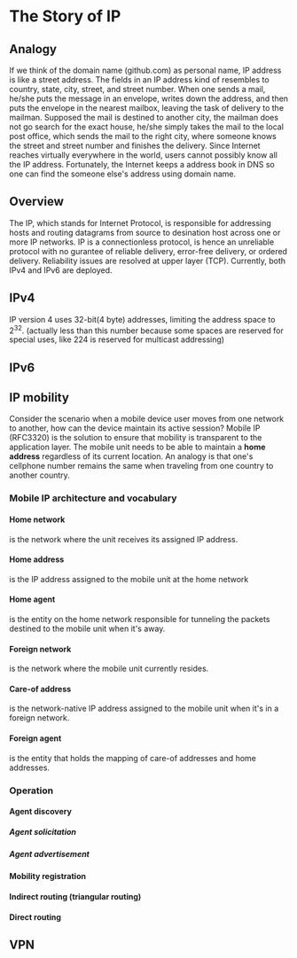 # The Story of IP 
## Analogy
If we think of the domain name (github.com) as personal name, IP address is like a street address. The fields in an IP address kind of resembles to country, state, city, street, and street number. When one sends a mail, he/she puts the message in an envelope, writes down the address, and then puts the envelope in the nearest mailbox, leaving the task of delivery to the mailman. Supposed the mail is destined to another city, the mailman does not go search for the exact house, he/she simply takes the mail to the local post office, which sends the mail to the right city, where someone knows the street and street number and finishes the delivery.
Since Internet reaches virtually everywhere in the world, users cannot possibly know all the IP address. Fortunately, the Internet keeps a address book in DNS so one can find the someone else's address using domain name. 
## Overview
The IP, which stands for Internet Protocol, is responsible for addressing hosts and routing datagrams from source to desination host across one or more IP networks. 
IP is a connectionless protocol, is hence an unreliable protocol with no gurantee of reliable delivery, error-free delivery, or ordered delivery. Reliability issues are resolved at upper layer (TCP). 
Currently, both IPv4 and IPv6 are deployed. 
## IPv4
IP version 4 uses 32-bit(4 byte) addresses, limiting the address space to 2<sup>32</sup>. (actually less than this number because some spaces are reserved for special uses, like 224 is reserved for multicast addressing) 
## IPv6
## IP mobility
Consider the scenario when a mobile device user moves from one network to another, how can the device maintain its active session? Mobile IP (RFC3320) is the solution to ensure that mobility is transparent to the application layer. The mobile unit needs to be able to maintain a **home address** regardless of its current location. An analogy is that one's cellphone number remains the same when traveling from one country to another country. 
### Mobile IP architecture and vocabulary
#### Home network
is the network where the unit receives its assigned IP address. 
#### Home address
is the IP address assigned to the mobile unit at the home network
#### Home agent
is the entity on the home network responsible for tunneling the packets destined to the mobile unit when it's away.
#### Foreign network
is the network where the mobile unit currently resides. 
#### Care-of address
is the network-native IP address assigned to the mobile unit when it's in a foreign network.
#### Foreign agent
is the entity that holds the mapping of care-of addresses and home addresses. 
### Operation
#### Agent discovery
##### Agent solicitation
##### Agent advertisement
#### Mobility registration
#### Indirect routing (triangular routing)
#### Direct routing

## VPN

